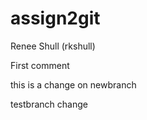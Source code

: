 # assign2git
Renee Shull (rkshull)

First comment


this is a change on newbranch

testbranch change

